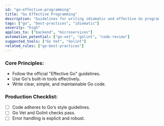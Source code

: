 ```yaml
---
id: "go-effective-programming"
title: "Go Effective Programming"
description: "Guidelines for writing idiomatic and effective Go programs."
tags: ["go", "best-practices", "idiomatic"]
severity: "high"
applies_to: ["backend", "microservices"]
automation_potential: ["go-vet", "golint", "code-review"]
suggested_tools: ["Go Vet", "Golint"]
related_rules: ["go-best-practices"]
---
```


### Core Principles:
- Follow the official "Effective Go" guidelines.
- Use Go's built-in tools effectively.
- Write clear, simple, and maintainable Go code.

### Production Checklist:
- [ ] Code adheres to Go's style guidelines.
- [ ] Go Vet and Golint checks pass.
- [ ] Error handling is explicit and robust.
